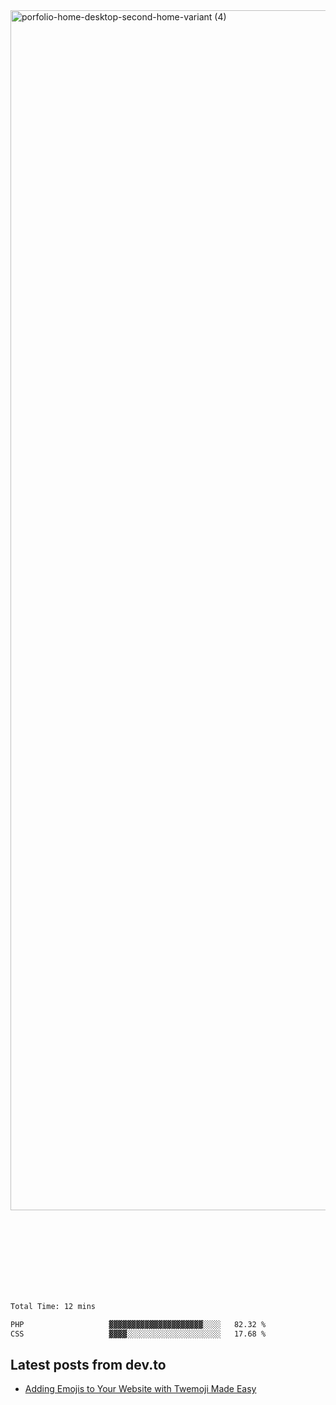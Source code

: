 <img width="1920" alt="porfolio-home-desktop-second-home-variant (4)" src="https://user-images.githubusercontent.com/44812120/231556360-1ee1d327-1a45-4bda-a93d-dd32a34149e4.png">
 
 
 
 
 
 <br><br><br><br><br><br><br>
<!--START_SECTION:waka-->

```txt
Total Time: 12 mins

PHP                   ▓▓▓▓▓▓▓▓▓▓▓▓▓▓▓▓▓▓▓▓▓░░░░   82.32 %
CSS                   ▓▓▓▓░░░░░░░░░░░░░░░░░░░░░   17.68 %
```

<!--END_SECTION:waka-->

## Latest posts from dev.to
<!-- MEDIUM-STORY-LIST:START -->
- [Adding Emojis to Your Website with Twemoji Made Easy](https://dev.to/danielsebesta/adding-emojis-to-your-website-with-twemoji-made-easy-mc8)
<!-- MEDIUM-STORY-LIST:END -->

